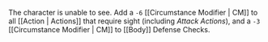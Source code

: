 The character is unable to see. Add a `-6` [[Circumstance Modifier | CM]] to all [[Action | Actions]] that require sight (including _Attack Actions_), and a `-3` [[Circumstance Modifier | CM]] to [[Body]] Defense Checks.
